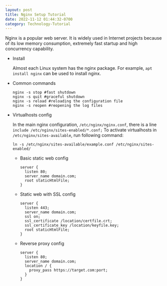 ```yaml
---
layout: post
title: Nginx Setup Tutorial
date: 2022-11-12 01:44:32-0700
category: Technology-Tutorial
---
```


Nginx is a popular web server. It is widely used in Internet projects because of its low memory consumption, extremely fast startup and high concurrency capability.

- Install

  Almost each Linux system has the nginx package. For example, `apt install nginx` can be used to install nginx.

- Common commands

  ```shell
  nginx -s stop #fast shutdown
  nginx -s quit #graceful shutdown
  nginx -s reload #reloading the configuration file
  nginx -s reopen #reopening the log files
  ```

- Virtualhosts config

  In the main nginx configuration, `/etc/nginx/nginx.conf`, there is a line `include /etc/nginx/sites-enabled/*.conf;`
  To activate virtualhosts in `/etc/nginx/sites-available`, run following command:

  ```shell
  ln -s /etc/nginx/sites-available/example.conf /etc/nginx/sites-enabled/
  ```

  - Basic static web config

    ```nginx
    server {
      listen 80;
      server_name domain.com;
      root staticHtmlFile;
    }
    ```

  - Static web with SSL config

    ```nginx
    server {
      listen 443;
      server_name domain.com;
      ssl on;
      ssl_certificate /location/certfile.crt;
      ssl_certificate_key /location/keyfile.key;
      root staticHtmlFile;
    }
    ```

  - Reverse proxy config

    ```nginx
    server {
      listen 80;
      server_name domain.com;
      location / {
        proxy_pass https://target.com:port;
      }
    }
    ```
